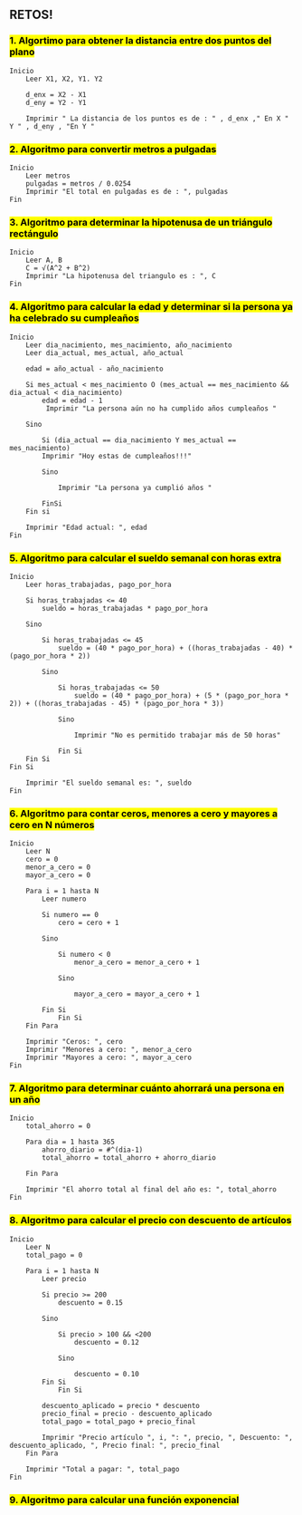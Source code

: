 ## RETOS!

### <mark>1. Algortimo para obtener la distancia entre dos puntos del plano
```
Inicio
    Leer X1, X2, Y1. Y2 

    d_enx = X2 - X1
    d_eny = Y2 - Y1

    Imprimir " La distancia de los puntos es de : " , d_enx ," En X " Y " , d_eny , "En Y "
```
### <mark>2. Algoritmo para convertir metros a pulgadas
```
Inicio
    Leer metros
    pulgadas = metros / 0.0254
    Imprimir "El total en pulgadas es de : ", pulgadas
Fin
```
### <mark>3. Algoritmo para determinar la hipotenusa de un triángulo rectángulo
```
Inicio
    Leer A, B
    C = √(A^2 + B^2)
    Imprimir "La hipotenusa del triangulo es : ", C
Fin
```
 

### <mark>4. Algoritmo para calcular la edad y determinar si la persona ya ha celebrado su cumpleaños
```
Inicio
    Leer dia_nacimiento, mes_nacimiento, año_nacimiento
    Leer dia_actual, mes_actual, año_actual

    edad = año_actual - año_nacimiento
    
    Si mes_actual < mes_nacimiento O (mes_actual == mes_nacimiento && dia_actual < dia_nacimiento)
        edad = edad - 1
         Imprimir "La persona aún no ha cumplido años cumpleaños "

    Sino
    
        Si (dia_actual == dia_nacimiento Y mes_actual == mes_nacimiento) 
        Imprimir "Hoy estas de cumpleaños!!!"

        Sino
        
            Imprimir "La persona ya cumplió años "
            
        FinSi 
    Fin si        

    Imprimir "Edad actual: ", edad
Fin
```

### <mark>5. Algoritmo para calcular el sueldo semanal con horas extra
```
Inicio
    Leer horas_trabajadas, pago_por_hora

    Si horas_trabajadas <= 40 
        sueldo = horas_trabajadas * pago_por_hora
        
    Sino
    
        Si horas_trabajadas <= 45 
            sueldo = (40 * pago_por_hora) + ((horas_trabajadas - 40) * (pago_por_hora * 2))
            
        Sino
        
            Si horas_trabajadas <= 50 
                sueldo = (40 * pago_por_hora) + (5 * (pago_por_hora * 2)) + ((horas_trabajadas - 45) * (pago_por_hora * 3))
                
            Sino
            
                Imprimir "No es permitido trabajar más de 50 horas"
                
            Fin Si
    Fin Si
Fin Si    
   
    Imprimir "El sueldo semanal es: ", sueldo
Fin

```
### <mark>6. Algoritmo para contar ceros, menores a cero y mayores a cero en N números
```
Inicio
    Leer N
    cero = 0
    menor_a_cero = 0
    mayor_a_cero = 0

    Para i = 1 hasta N 
        Leer numero
        
        Si numero == 0 
            cero = cero + 1
            
        Sino
        
            Si numero < 0 
                menor_a_cero = menor_a_cero + 1
            
            Sino
            
                mayor_a_cero = mayor_a_cero + 1
            
        Fin Si
            Fin Si
    Fin Para

    Imprimir "Ceros: ", cero
    Imprimir "Menores a cero: ", menor_a_cero
    Imprimir "Mayores a cero: ", mayor_a_cero
Fin
```
### <mark>7. Algoritmo para determinar cuánto ahorrará una persona en un año
```
Inicio
    total_ahorro = 0
    
    Para dia = 1 hasta 365 
        ahorro_diario = #^(dia-1)
        total_ahorro = total_ahorro + ahorro_diario
        
    Fin Para

    Imprimir "El ahorro total al final del año es: ", total_ahorro
Fin

```
### <mark>8. Algoritmo para calcular el precio con descuento de artículos
```
Inicio
    Leer N
    total_pago = 0

    Para i = 1 hasta N 
        Leer precio
        
        Si precio >= 200 
            descuento = 0.15
            
        Sino
        
            Si precio > 100 && <200 
                descuento = 0.12
            
            Sino
            
                descuento = 0.10
        Fin Si
            Fin Si

        descuento_aplicado = precio * descuento
        precio_final = precio - descuento_aplicado
        total_pago = total_pago + precio_final
        
        Imprimir "Precio artículo ", i, ": ", precio, ", Descuento: ", descuento_aplicado, ", Precio final: ", precio_final
    Fin Para

    Imprimir "Total a pagar: ", total_pago
Fin
```

### <mark>9. Algoritmo para calcular una función exponencial




